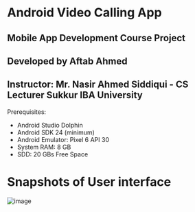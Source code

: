 # Android Video Calling App
<h2>Mobile App Development Course Project</h2>
<h2>Developed by Aftab Ahmed</h2>
<h2>Instructor: Mr. Nasir Ahmed Siddiqui - CS Lecturer Sukkur IBA University</h2>

Prerequisites:
<ul>
  <li>Android Studio Dolphin</li>
  <li>Android SDK 24 (minimum)</li>
  <li>Android Emulator: Pixel 6 API 30</li>
  <li>System RAM: 8 GB</li>
  <li>SDD: 20 GBs Free Space</li>
</ul>

# Snapshots of User interface
![image](https://user-images.githubusercontent.com/73740818/210140809-f033fa8a-1cec-49e4-8c50-a3d6d1f2ca4c.png)
